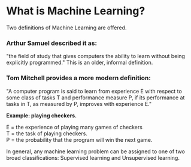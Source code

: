 # What is Machine Learning? <br>

Two definitions of Machine Learning are offered. 
<h3>Arthur Samuel described it as:</h3> "the field of study that gives computers the ability to learn without being explicitly programmed." This is an older, informal definition. <br>

<h3>Tom Mitchell provides a more modern definition:</h3> "A computer program is said to learn from experience E with respect to some class of tasks T and performance measure P, if its performance at tasks in T, as measured by P, improves with experience E." <br>

<strong>Example: playing checkers.</strong> 

E = the experience of playing many games of checkers <br>
T = the task of playing checkers. <br>
P = the probability that the program will win the next game. <br>

In general, any machine learning problem can be assigned to one of two broad classifications:
Supervised learning and Unsupervised learning.
